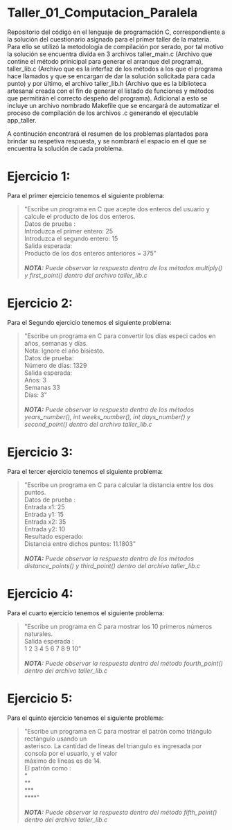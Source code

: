 # Taller_01_Computacion_Paralela


Repositorio del código en el lenguaje de programación C, correspondiente a la solución del cuestionario asignado para el primer taller de la materia. Para ello se utilizó la metodología de compilación por serado, por tal motivo la solución se encuentra divida en 3 archivos taller_main.c (Archivo que contine el método prinicipal para generar el arranque del programa), taller_lib.c (Archivo que es la interfaz de los métodos a los que el programa hace llamados y que se encargan de dar la solución solicitada para cada punto) y por último, el archivo taller_lib.h (Archivo que es la biblioteca artesanal creada con el fin de generar el listado de funciones y métodos que permitirán el correcto despeño del programa). Adicional a esto se incluye un archivo nombrado Makefile que se encargará de automatizar el proceso de compilación de los archivos .c generando el ejecutable app_taller.


A continución encontrará el resumen de los problemas plantados para brindar su respetiva respuesta, y se nombrará el espacio en el que se encuentra la solución de cada problema.

# Ejercicio 1: 
Para el primer ejercicio tenemos el siguiente problema:
>"Escribe un programa en C que acepte dos enteros del usuario y calcule el producto de los dos enteros. \
Datos de prueba : \
Introduzca el primer entero: 25 \
Introduzca el segundo entero: 15 \
Salida esperada: \
Producto de los dos enteros anteriores = 375" \
\
***NOTA:** Puede observar la respuesta dentro de los métodos multiply() y first_point() dentro del archivo taller_lib.c*

# Ejercicio 2: 
Para el Segundo ejercicio tenemos el siguiente problema: 
> "Escribe un programa en C para convertir los días especi cados en años, semanas y días. \
Nota: Ignore el año bisiesto. \
Datos de prueba: \
Número de días: 1329 \
Salida esperada: \
Años: 3\
Semanas 33\
Días: 3" \
\
***NOTA:** Puede observar la respuesta dentro de los métodos years_number(), int weeks_number(), int days_number() y second_point() dentro del archivo taller_lib.c*

# Ejercicio 3: 
Para el tercer ejercicio tenemos el siguiente problema: 
> "Escribe un programa en C para calcular la distancia entre los dos puntos.\
Datos de prueba :\
Entrada x1: 25\
Entrada y1: 15\
Entrada x2: 35\
Entrada y2: 10\
Resultado esperado:\
Distancia entre dichos puntos: 11.1803" \
\
***NOTA:** Puede observar la respuesta dentro de los métodos distance_points() y third_point() dentro del archivo taller_lib.c*

# Ejercicio 4: 
Para el cuarto ejercicio tenemos el siguiente problema: 
> "Escribe un programa en C para mostrar los 10 primeros números naturales.\
Salida esperada :\
1 2 3 4 5 6 7 8 9 10" \
\
***NOTA:** Puede observar la respuesta dentro del método fourth_point() dentro del archivo taller_lib.c*

# Ejercicio 5: 
Para el quinto ejercicio tenemos el siguiente problema: 
> "Escribe un programa en C para mostrar el patrón como triángulo rectángulo usando un\
asterisco. La cantidad de líneas del triangulo es ingresada por consola por el usuario, y el valor\
máximo de líneas es de 14.\
El patrón como :\
*\
**\
***\
****" \
\
***NOTA:** Puede observar la respuesta dentro del método fifth_point() dentro del archivo taller_lib.c*

